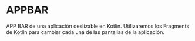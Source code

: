 # APPBAR
APP BAR de una aplicación deslizable en Kotlin. Utilizaremos los Fragments de Kotlin para cambiar cada una de las pantallas de la aplicación.
